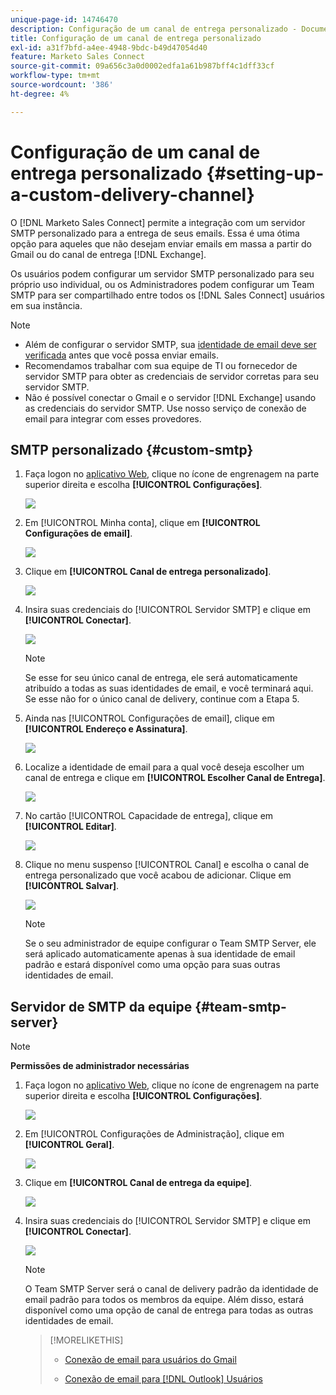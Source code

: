 ```yaml
---
unique-page-id: 14746470
description: Configuração de um canal de entrega personalizado - Documentação do Marketo - Documentação do produto
title: Configuração de um canal de entrega personalizado
exl-id: a31f7bfd-a4ee-4948-9bdc-b49d47054d40
feature: Marketo Sales Connect
source-git-commit: 09a656c3a0d0002edfa1a61b987bff4c1dff33cf
workflow-type: tm+mt
source-wordcount: '386'
ht-degree: 4%

---
```


# Configuração de um canal de entrega personalizado {#setting-up-a-custom-delivery-channel}

O [!DNL Marketo Sales Connect] permite a integração com um servidor SMTP personalizado para a entrega de seus emails. Essa é uma ótima opção para aqueles que não desejam enviar emails em massa a partir do Gmail ou do canal de entrega [!DNL Exchange].

Os usuários podem configurar um servidor SMTP personalizado para seu próprio uso individual, ou os Administradores podem configurar um Team SMTP para ser compartilhado entre todos os [!DNL Sales Connect] usuários em sua instância.

>[!NOTE]
>
>* Além de configurar o servidor SMTP, sua [identidade de email deve ser verificada](/help/marketo/product-docs/marketo-sales-connect/getting-started/email-settings/verify-your-email.md) antes que você possa enviar emails.
>* Recomendamos trabalhar com sua equipe de TI ou fornecedor de servidor SMTP para obter as credenciais de servidor corretas para seu servidor SMTP.
>* Não é possível conectar o Gmail e o servidor [!DNL Exchange] usando as credenciais do servidor SMTP. Use nosso serviço de conexão de email para integrar com esses provedores.

## SMTP personalizado {#custom-smtp}

1. Faça logon no [aplicativo Web](https://toutapp.com/login), clique no ícone de engrenagem na parte superior direita e escolha **[!UICONTROL Configurações]**.

   ![](assets/setting-up-a-custom-delivery-channel-1.png)

1. Em [!UICONTROL Minha conta], clique em **[!UICONTROL Configurações de email]**.

   ![](assets/setting-up-a-custom-delivery-channel-2.png)

1. Clique em **[!UICONTROL Canal de entrega personalizado]**.

   ![](assets/setting-up-a-custom-delivery-channel-3.png)

1. Insira suas credenciais do [!UICONTROL Servidor SMTP] e clique em **[!UICONTROL Conectar]**.

   ![](assets/setting-up-a-custom-delivery-channel-4.png)

   >[!NOTE]
   >
   >Se esse for seu único canal de entrega, ele será automaticamente atribuído a todas as suas identidades de email, e você terminará aqui. Se esse não for o único canal de delivery, continue com a Etapa 5.

1. Ainda nas [!UICONTROL Configurações de email], clique em **[!UICONTROL Endereço e Assinatura]**.

   ![](assets/setting-up-a-custom-delivery-channel-5.png)

1. Localize a identidade de email para a qual você deseja escolher um canal de entrega e clique em **[!UICONTROL Escolher Canal de Entrega]**.

   ![](assets/setting-up-a-custom-delivery-channel-6.png)

1. No cartão [!UICONTROL Capacidade de entrega], clique em **[!UICONTROL Editar]**.

   ![](assets/setting-up-a-custom-delivery-channel-7.png)

1. Clique no menu suspenso [!UICONTROL Canal] e escolha o canal de entrega personalizado que você acabou de adicionar. Clique em **[!UICONTROL Salvar]**.

   ![](assets/setting-up-a-custom-delivery-channel-8.png)

   >[!NOTE]
   >
   >Se o seu administrador de equipe configurar o Team SMTP Server, ele será aplicado automaticamente apenas à sua identidade de email padrão e estará disponível como uma opção para suas outras identidades de email.

## Servidor de SMTP da equipe {#team-smtp-server}

>[!NOTE]
>
>**Permissões de administrador necessárias**

1. Faça logon no [aplicativo Web](https://toutapp.com/login), clique no ícone de engrenagem na parte superior direita e escolha **[!UICONTROL Configurações]**.

   ![](assets/setting-up-a-custom-delivery-channel-9.png)

1. Em [!UICONTROL Configurações de Administração], clique em **[!UICONTROL Geral]**.

   ![](assets/setting-up-a-custom-delivery-channel-10.png)

1. Clique em **[!UICONTROL Canal de entrega da equipe]**.

   ![](assets/setting-up-a-custom-delivery-channel-11.png)

1. Insira suas credenciais do [!UICONTROL Servidor SMTP] e clique em **[!UICONTROL Conectar]**.

   ![](assets/setting-up-a-custom-delivery-channel-12.png)

   >[!NOTE]
   >
   >O Team SMTP Server será o canal de delivery padrão da identidade de email padrão para todos os membros da equipe. Além disso, estará disponível como uma opção de canal de entrega para todas as outras identidades de email.

   >[!MORELIKETHIS]
   >
   >* [Conexão de email para usuários do Gmail](/help/marketo/product-docs/marketo-sales-connect/email-plugins/gmail/email-connection-for-gmail-users.md)
   >
   >* [Conexão de email para [!DNL Outlook] Usuários](/help/marketo/product-docs/marketo-sales-connect/email-plugins/msc-for-outlook/email-connection-for-outlook-users.md)
